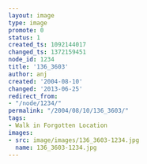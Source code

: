 ```yaml
---
layout: image
type: image
promote: 0
status: 1
created_ts: 1092144017
changed_ts: 1372159451
node_id: 1234
title: '136_3603'
author: anj
created: '2004-08-10'
changed: '2013-06-25'
redirect_from:
- "/node/1234/"
permalink: "/2004/08/10/136_3603/"
tags:
- Walk in Forgotten Location
images:
- src: image/images/136_3603-1234.jpg
  name: 136_3603-1234.jpg
---
```


